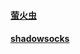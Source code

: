 #### [萤火虫](https://github.com/yinghuocho/firefly-proxy)
#### [shadowsocks](https://github.com/shadowsocks/ShadowsocksX-NG)
